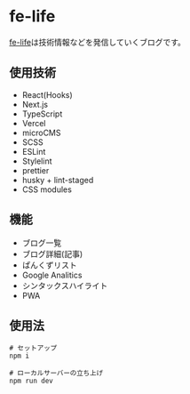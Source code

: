 # fe-life

[fe-life](https://nextjs-blog-satoss.vercel.app/)は技術情報などを発信していくブログです。


## 使用技術
* React(Hooks)
* Next.js
* TypeScript
* Vercel
* microCMS
* SCSS
* ESLint
* Stylelint
* prettier
* husky + lint-staged
* CSS modules

## 機能
* ブログ一覧
* ブログ詳細(記事)
* ぱんくずリスト
* Google Analitics
* シンタックスハイライト
* PWA

## 使用法
```consosle
# セットアップ
npm i

# ローカルサーバーの立ち上げ
npm run dev
```

